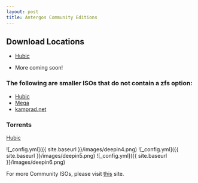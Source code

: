 ```yaml
---
layout: post
title: Antergos Community Editions
---
```


## Download Locations ##
- [Hubic](https://hubic.com/home/pub/?ruid=aHR0cHM6Ly9sYjk5MTEuaHViaWMub3ZoLm5ldC92MS9BVVRIXzExYTY3YTdhZjY0MmQ2ZGFhOTFlMGIwZWY3Mjg2OWRlL2RlZmF1bHQvLm92aFB1Yi8xNTAyMDE0ODc1XzE1MDQ2MDY4NzU/dGVtcF91cmxfc2lnPTU3M2U5YmE4MmQ5NTVkYzZmYmY5MTA4MzYwNDllY2YyNzk2YmJlMGYmdGVtcF91cmxfZXhwaXJlcz0xNTA0NjA2ODc1)

- More coming soon!

### The following are smaller ISOs that do not contain a zfs option: ###
- [Hubic](https://hubic.com/home/pub/?ruid=aHR0cHM6Ly9sYjEuaHViaWMub3ZoLm5ldC92MS9BVVRIXzY1MWQ5YmEwNGMyMTZjY2FjOTc4YWVkNjRlOWEwYzZlL2RlZmF1bHQvLm92aFB1Yi8xNTAyMDUyMTQ0XzE1MDI5MTYxNDQ/dGVtcF91cmxfc2lnPTkwODM3NTgwNDY0ZGI0NmUzYzgyNDU0MGNlYTRkZDlhZjAyMzdlMGQmdGVtcF91cmxfZXhwaXJlcz0xNTAyOTE2MTQ0)
- [Mega](https://mega.nz/#!BDx3TbSB!QfRi8FzVHucRfKhyB98TDZoro6euKAFg2nvnf5NUb_E)
- [kamprad.net](http://kamprad.net/Downloads/?C=M;O=A)

### Torrents ###
[Hubic](https://hubic.com/home/pub/?ruid=aHR0cHM6Ly9sYjk5MTEuaHViaWMub3ZoLm5ldC92MS9BVVRIX2E4N2YyYmJjNWM0ZTBjMDRlNWRhMDFhMGNhNGFhNGFjL2RlZmF1bHQvLm92aFB1Yi8xNTAyMTQzODgzXzE1MDQ3MzU4ODM/dGVtcF91cmxfc2lnPTA5OTUxZjBlMDc4ODk0OGVkYWVmMGNhNDZlMDlmZGQ3Y2ExZGU5MzAmdGVtcF91cmxfZXhwaXJlcz0xNTA0NzM1ODgz)

![_config.yml]({{ site.baseurl }}/images/deepin4.png) ![_config.yml]({{ site.baseurl }}/images/deepin5.png) ![_config.yml]({{ site.baseurl }}/images/deepin6.png)

For more Community ISOs, please visit [this](https://github.com/karasu/antergos-community-editions) site.
